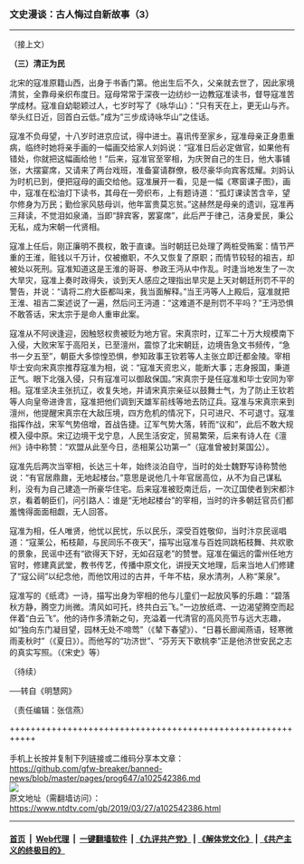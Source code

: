 ### 文史漫谈：古人悔过自新故事（3）
------------------------

<div class="post_content" itemprop="articleBody">
 <p>
  （接上文）
 </p>
 <p>
  <strong>
   （三）清正为民
  </strong>
 </p>
 <p>
  北宋的寇准原籍山西，出身于书香门第。他出生后不久，父亲就去世了，因此家境清贫，全靠母亲织布度日。寇母常常于深夜一边纺纱一边教寇准读书，督导寇准苦学成材。寇准自幼聪颖过人，七岁时写了《咏华山》：“只有天在上，更无山与齐。举头红日近，回首白云低。”成为“三步成诗咏华山”之佳话。
 </p>
 <p>
  寇准不负母望，十八岁时进京应试，得中进士。喜讯传至家乡，寇准母亲正身患重病，临终时她将亲手画的一幅画交给家人刘妈说：“寇准日后必定做官，如果他有错处，你就把这幅画给他！”后来，寇准官至宰相，为庆贺自己的生日，他大事铺张，大摆宴席，又请来了两台戏班，准备宴请群僚，极尽豪华向宾客炫耀。刘妈认为时机已到，便把寇母的画交给他。寇准展开一看，见是一幅《寒窗课子图》，画中，寇准在松油灯下读书，其母在一旁织布，上有题诗道：“孤灯课读苦含辛，望尔修身为万民；勤俭家风慈母训，他年富贵莫忘贫。”这赫然是母亲的遗训，寇准再三拜读，不觉泪如泉涌，当即“辞宾客，罢宴席”，此后严于律己，洁身爱民，秉公无私，成为宋朝一代贤相。
 </p>
 <p>
  寇准上任后，刚正廉明不畏权，敢于直谏。当时朝廷已处理了两桩受贿案：情节严重的王淮，赃钱以千万计，仅被撤职，不久又恢复了原职；而情节较轻的祖吉，却被处以死刑。寇准知道这是王淮的哥哥、参政王沔从中作乱。时逢当地发生了一次大旱灾，寇准上奏时政得失，谈到天人感应之理指出旱灾是上天对朝廷刑罚不平的警告，并说：“请将二府大臣都叫来，我当面解释。”当王沔等人上殿后，寇准就把王淮、祖吉二案述说了一遍，然后问王沔道：“这难道不是刑罚不平吗？”王沔恐惧不敢答话，宋太宗于是命人重审此案。
 </p>
 <p>
  寇准从不阿谀逢迎，因触怒权贵被贬为地方官。宋真宗时，辽军二十万大规模南下入侵，大败宋军于高阳关，已至澶州，震惊了北宋朝廷，边境告急文书频传，“急书一夕五至”，朝臣大多惊惶恐惧，参知政事王钦若等人主张立即迁都金陵。宰相毕士安向宋真宗推荐寇准为相，说：“寇准天资忠义，能断大事；志身报国，秉道正气。眼下北强入侵，只有寇准可以御敌保国。”宋真宗于是任寇准和毕士安同为宰相。寇准坚决主张抗辽，收复失地，并请宋真宗亲征以鼓舞士气，为了防止王钦若等人向皇帝进谗言，寇准把他们调到天雄军前线等地去防辽兵。寇准与宋真宗来到澶州，他提醒宋真宗在大敌压境，四方危机的情况下，只可进尺、不可退寸。寇准指挥作战，宋军气势倍增，首战告捷。辽军气势大落，转而“议和”，此后不敢大规模入侵中原。宋辽边境干戈宁息，人民生活安定，贸易繁荣，后来有诗人在《澶州》诗中称赞：“欢盟从此至今日，丞相莱公功第一”（寇准曾被封莱国公）。
 </p>
 <p>
  寇准先后两次当宰相，长达三十年，始终淡泊自守，当时的处士魏野写诗称赞他说：“有官居鼎鼐，无地起楼台。”意思是说他几十年官居高位，从不为自己谋私利，没有为自己建造一所豪华住宅。后来寇准被贬南迁后，一次辽国使者到宋都汴京，看着朝臣们，问引路人：谁是“无地起楼台”的宰相，当时的许多朝廷官员们都羞愧得面面相觑，无人回答。
 </p>
 <p>
  寇准为相，任人唯贤，他忧以民忧，乐以民乐，深受百姓敬仰，当时汴京民谣唱道：“寇莱公，柘枝颠，与民同乐不夜天”，描写出寇准与百姓同跳柘枝舞、共欢歌的景象，民谣中还有“欲得天下好，无如召寇老”的赞誉。寇准在偏远的雷州任地方官时，修建真武堂，教书传艺，传播中原文化，讲授天文地理，后来当地人们修建了“寇公祠”以纪念他，而他饮用过的古井，千年不枯，泉水清冽，人称“莱泉”。
 </p>
 <p>
  寇准写的《纸鸢》一诗，描写出身为宰相的他与儿童们一起放风筝的乐趣：“碧落秋方静，腾空力尚微。清风如可托，终共白云飞。”一边放纸鸢、一边渴望腾空而起伴着“白云飞”。他的诗作多清新之句，充溢着一代清官的高风亮节与远大志趣，如“独向东门凝目望，园林无处不啼莺”（《辇下春望》）、“日暮长廊闻燕语，轻寒微雨麦秋时”（《夏日》）。而他写的“功济世”、“芬芳天下歌桃李”正是他济世安民之志的真实写照。（《宋史》等）
 </p>
 <p>
  （待续）
 </p>
 <p>
  ──转自《明慧网》
 </p>
 <p>
  （责任编辑：张信燕）
 </p>
 <div class="single_ad">
 </div>
</div>

+++++++++++++++++++++++++++++++++++++++++++++++++++++++++++<br/><br/>
手机上长按并复制下列链接或二维码分享本文章：<br/>
https://github.com/gfw-breaker/banned-news/blob/master/pages/prog647/a102542386.md <br/>
<a href='https://github.com/gfw-breaker/banned-news/blob/master/pages/prog647/a102542386.md'><img src='https://github.com/gfw-breaker/banned-news/blob/master/pages/prog647/a102542386.md.png'/></a> <br/>
原文地址（需翻墙访问）：https://www.ntdtv.com/gb/2019/03/27/a102542386.html


------------------------
#### [首页](https://github.com/gfw-breaker/banned-news/blob/master/README.md) &nbsp;|&nbsp; [Web代理](https://github.com/labour-camp/helloworld) &nbsp;|&nbsp; [一键翻墙软件](https://github.com/gfw-breaker/nogfw/blob/master/README.md) &nbsp;| [《九评共产党》](https://github.com/gfw-breaker/9ping.md/blob/master/README.md#九评之一评共产党是什么) | [《解体党文化》](https://github.com/gfw-breaker/jtdwh.md/blob/master/README.md) | [《共产主义的终极目的》](https://github.com/gfw-breaker/gczydzjmd.md/blob/master/README.md)

